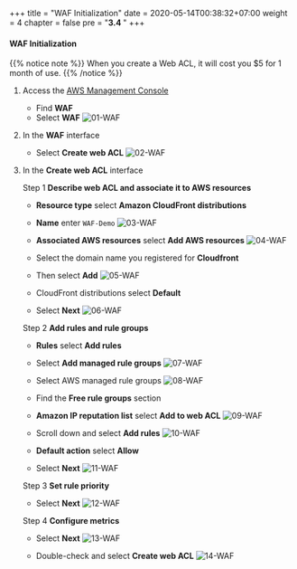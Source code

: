 +++
title = "WAF Initialization"
date = 2020-05-14T00:38:32+07:00
weight = 4
chapter = false
pre = "<b>3.4 </b>"
+++

#### WAF Initialization

{{% notice note %}}
When you create a Web ACL, it will cost you $5 for 1 month of use.
{{% /notice %}}

1. Access the
   [AWS Management Console](https://aws.amazon.com/vi/free/?gclid=CjwKCAjw_ZC2BhAQEiwAXSgClvWbbk-Y8aK5QEAweAN7K8tLmdmvIiZuLvrcXaHfX9HrfLJlZr3U2xoC6y4QAvD_BwE&trk=c4f45c53-585c-4b31-8fbf-d39fbcdc603a&sc_channel=ps&ef_id=CjwKCAjw_ZC2BhAQEiwAXSgClvWbbk-Y8aK5QEAweAN7K8tLmdmvIiZuLvrcXaHfX9HrfLJlZr3U2xoC6y4QAvD_BwE:G:s&s_kwcid=AL!4422!3!637354294239!e!!g!!aws!19043613274!143453611386&all-free-tier.sort-by=item.additionalFields.SortRank&all-free-tier.sort-order=asc&awsf.Free%20Tier%20Types=*all&awsf.Free%20Tier%20Categories=*all)

   - Find **WAF**
   - Select **WAF**
     ![01-WAF](/images/3/3-waf-01.png?width=90pc)

2. In the **WAF** interface

   - Select **Create web ACL**
     ![02-WAF](/images/3/3-waf-02.png?width=90pc)

3. In the **Create web ACL** interface

   Step 1 **Describe web ACL and associate it to AWS resources**

   - **Resource type** select **Amazon CloudFront distributions**
   - **Name** enter `WAF-Demo`
     ![03-WAF](/images/3/3-waf-03.png?width=90pc)

   - **Associated AWS resources** select **Add AWS resources**
     ![04-WAF](/images/3/3-waf-04.png?width=90pc)

   - Select the domain name you registered for **Cloudfront**

   - Then select **Add**
     ![05-WAF](/images/3/3-waf-05.png?width=90pc)

   - CloudFront distributions select **Default**
   - Select **Next**
     ![06-WAF](/images/3/3-waf-06.png?width=90pc)

   Step 2 **Add rules and rule groups**

   - **Rules** select **Add rules**

   - Select **Add managed rule groups**
     ![07-WAF](/images/3/3-waf-07.png?width=90pc)

   - Select AWS managed rule groups
     ![08-WAF](/images/3/3-waf-08.png?width=90pc)

   - Find the **Free rule groups** section
   - **Amazon IP reputation list** select **Add to web ACL**
     ![09-WAF](/images/3/3-waf-09.png?width=90pc)

   - Scroll down and select **Add rules**
     ![10-WAF](/images/3/3-waf-10.png?width=90pc)

   - **Default action** select **Allow**
   - Select **Next**
     ![11-WAF](/images/3/3-waf-11.png?width=90pc)

   Step 3 **Set rule priority**

   - Select **Next**
     ![12-WAF](/images/3/3-waf-12.png?width=90pc)

   Step 4 **Configure metrics**

   - Select **Next**
     ![13-WAF](/images/3/3-waf-13.png?width=90pc)

   - Double-check and select **Create web ACL**
     ![14-WAF](/images/3/3-waf-14.png?width=90pc)
